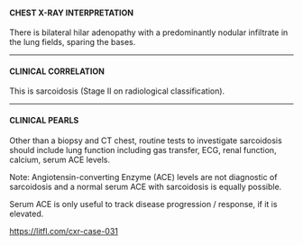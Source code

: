 #### CHEST X-RAY INTERPRETATION
There is bilateral hilar adenopathy with a predominantly nodular infiltrate in the lung fields, sparing the bases.

---------------
#### CLINICAL CORRELATION
This is sarcoidosis (Stage II on radiological classification).

---------------
#### CLINICAL PEARLS
Other than a biopsy and CT chest, routine tests to investigate sarcoidosis should include lung function including gas transfer, ECG, renal function, calcium, serum ACE levels.

Note: Angiotensin-converting Enzyme (ACE) levels are not diagnostic of sarcoidosis and a normal serum ACE with sarcoidosis is equally possible.

Serum ACE is only useful to track disease progression / response, if it is elevated.


<https://litfl.com/cxr-case-031>